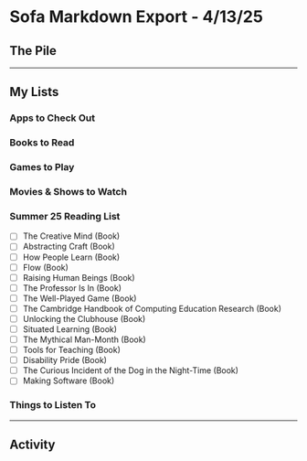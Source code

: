 # Sofa Markdown Export - 4/13/25
## The Pile

---

## My Lists

### Apps to Check Out

### Books to Read

### Games to Play

### Movies & Shows to Watch

### Summer 25 Reading List
- [ ] The Creative Mind (Book)
- [ ] Abstracting Craft (Book)
- [ ] How People Learn (Book)
- [ ] Flow (Book)
- [ ] Raising Human Beings (Book)
- [ ] The Professor Is In (Book)
- [ ] The Well-Played Game (Book)
- [ ] The Cambridge Handbook of Computing Education Research (Book)
- [ ] Unlocking the Clubhouse (Book)
- [ ] Situated Learning (Book)
- [ ] The Mythical Man-Month (Book)
- [ ] Tools for Teaching (Book)
- [ ] Disability Pride (Book)
- [ ] The Curious Incident of the Dog in the Night-Time (Book)
- [ ] Making Software (Book)

### Things to Listen To

---

## Activity
